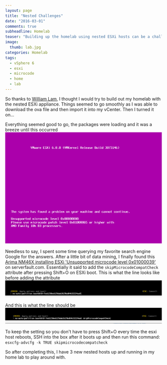 ```yaml
---
layout: page
title: "Nested Challenges"
date: "2016-03-01"
comments: true
subheadline: Homelab
teaser: "Building up the homelab using nested ESXi hosts can be a challenge..."
image:
  thumb: lab.jpg
categories: Homelab
tags:
  - vSphere 6
  - esxi
  - microcode
  - home
  - lab
---
```

So thanks to [William Lam](http://www.virtuallyghetto.com/2015/12/deploying-nested-esxi-is-even-easier-now-with-the-esxi-virtual-appliance.html), I thought I would try to build out my homelab with the nested ESXi appliance. Things seemed to go smoothly as I was able to download the ova file and then import it into my vCenter. Then I turned it on...

Everything seemed good to go, the packages were loading and it was a breeze until this occurred [![Purple Screen](/images/microcode.PNG)](/images/microcode.PNG)

Needless to say, I spent some time querying my favorite search engine Google for the answers. After a little bit of data mining, I finally found this [Arima NM46X installing ESXi 'Unsupported microcode level 0x01000039'](http://serverfault.com/questions/502683/arima-nm46x-installing-esxi-unsupported-microcode-level-0x01000039) on serverfault.com. Essentially it said to add the `skipMicrocodeCompatCheck` attribute after pressing Shift+O on ESXi boot. This is what the line looks like before adding the attribute [![Shift+O](/images/esxiboot1.PNG)](/images/esxiboot1.PNG)

And this is what the line should be [![skipMicrocodeCompatCheck](/images/esxboot2.PNG)](/images/esxboot2.PNG)

To keep the setting so you don't have to press Shift+O every time the esxi host reboots, SSH into the box after it boots up and then run this command: `esxcfg-advcfg -k TRUE skipmicrocodecompatcheck`

So after completing this, I have 3 new nested hosts up and running in my home lab to play around with.
